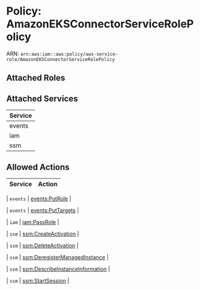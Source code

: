 # Policy: AmazonEKSConnectorServiceRolePolicy

ARN: `arn:aws:iam::aws:policy/aws-service-role/AmazonEKSConnectorServiceRolePolicy`

## Attached Roles

## Attached Services

| Service |
|---------|
| events |
| iam |
| ssm |

## Allowed Actions

| Service | Action |
|:-------:|--------|

| `events` | [events:PutRule](../actions.md#events:putrule) |

| `events` | [events:PutTargets](../actions.md#events:puttargets) |

| `iam` | [iam:PassRole](../actions.md#iam:passrole) |

| `ssm` | [ssm:CreateActivation](../actions.md#ssm:createactivation) |

| `ssm` | [ssm:DeleteActivation](../actions.md#ssm:deleteactivation) |

| `ssm` | [ssm:DeregisterManagedInstance](../actions.md#ssm:deregistermanagedinstance) |

| `ssm` | [ssm:DescribeInstanceInformation](../actions.md#ssm:describeinstanceinformation) |

| `ssm` | [ssm:StartSession](../actions.md#ssm:startsession) |
